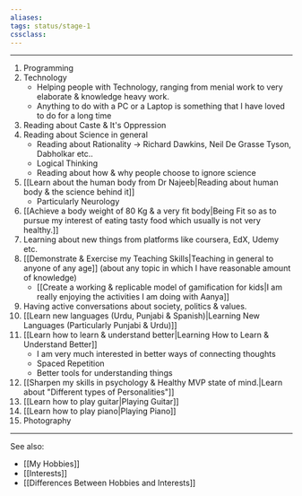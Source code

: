 ```yaml
---
aliases:
tags: status/stage-1 
cssclass:
---
```

---

1. Programming
2. Technology
	- Helping people with Technology, ranging from menial work to very elaborate & knowledge heavy work.
	- Anything to do with a PC or a Laptop is something that I have loved to do for a long time
3. Reading about Caste & It's Oppression
4. Reading about Science in general 
	- Reading about Rationality → Richard Dawkins, Neil De Grasse Tyson, Dabholkar etc..
	- Logical Thinking
	- Reading about how & why people choose to ignore science
5. [[Learn about the human body from Dr Najeeb|Reading about human body & the science behind it]]
	- Particularly Neurology
6. [[Achieve a body weight of 80 Kg & a very fit body|Being Fit so as to pursue my interest of eating tasty food which usually is not very healthy.]]
7. Learning about new things from platforms like coursera, EdX, Udemy etc.
8. [[Demonstrate & Exercise my Teaching Skills|Teaching in general to anyone of any age]] (about any topic in which I have reasonable amount of knowledge)
	- [[Create a working & replicable model of gamification for kids|I am really enjoying the activities I am doing with Aanya]]
9. Having active conversations about society, politics & values.
10. [[Learn new languages (Urdu, Punjabi & Spanish)|Learning New Languages (Particularly Punjabi & Urdu)]]
11. [[Learn how to learn & understand better|Learning How to Learn & Understand Better]]
	- I am very much interested in better ways of connecting thoughts
	- Spaced Repetition
	- Better tools for understanding things
12. [[Sharpen my skills in psychology & Healthy MVP state of mind.|Learn about "Different types of Personalities"]]
13. [[Learn how to play guitar|Playing Guitar]]
14. [[Learn how to play piano|Playing Piano]]
15. Photography

---

See also:
- [[My Hobbies]]
- [[Interests]]
- [[Differences Between Hobbies and Interests]]
